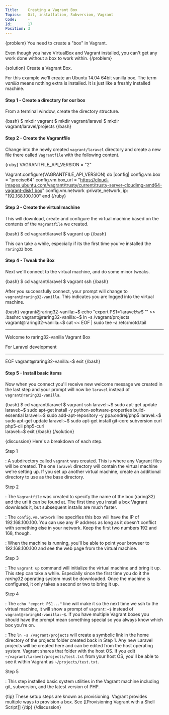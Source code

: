 ```yaml
---
Title:    Creating a Vagrant Box
Topics:   Git, installation, Subversion, Vagrant
Code:     -
Id:       17
Position: 3
---
```


{problem}
You need to create a "box" in Vagrant.

Even though you have VirtualBox and Vagrant installed, you can't get any work done without a box to work within.
{/problem}

{solution}
Create a Vagrant Box.

For this example we'll create an Ubuntu 14.04 64bit vanilla box. The term _vanilla_ means nothing extra is installed. It is just like a freshly installed machine.

#### Step 1 - Create a directory for our box

From a terminal window, create the directory structure.

{bash}
$ mkdir vagrant
$ mkdir vagrant/laravel
$ mkdir vagrant/laravel/projects
{/bash}

#### Step 2 - Create the Vagrantfile

Change into the newly created `vagrant/laravel` directory and create a new file there called `Vagrantfile` with the following content.

{ruby}
VAGRANTFILE_API_VERSION = "2"

Vagrant.configure(VAGRANTFILE_API_VERSION) do |config|
  config.vm.box = "precise64"
  config.vm.box_url = "https://cloud-images.ubuntu.com/vagrant/trusty/current/trusty-server-cloudimg-amd64-vagrant-disk1.box"
  config.vm.network :private_network, ip: "192.168.100.100"
end
{/ruby}

#### Step 3 - Create the virtual machine

This will download, create and configure the virtual machine based on the contents of the `Vagrantfile` we created.

{bash}
$ cd vagrant/laravel
$ vagrant up
{/bash}

This can take a while, especially if its the first time you've installed the `raring32` box.

#### Step 4 - Tweak the Box

Next we'll connect to the virtual machine, and do some minor tweaks.

{bash}
$ cd vagrant/laravel
$ vagrant ssh
{/bash}

After you successfully connect, your prompt will change to `vagrant@raring32-vanilla`. This indicates you are logged into the virtual machine.

{bash}
vagrant@raring32-vanilla:~$ echo "export PS1='laravel:\w\$ '" >> .bashrc
vagrant@raring32-vanilla:~$ ln -s /vagrant/projects
vagrant@raring32-vanilla:~$ cat << EOF | sudo tee -a /etc/motd.tail

***************************************

Welcome to raring32-vanilla Vagrant Box

For Laravel development

***************************************
EOF
vagrant@raring32-vanilla:~$ exit
{/bash}

#### Step 5 - Install basic items

Now when you connect you'll receive new welcome message we created in the last step and your prompt will now be `laravel` instead of `vagrant@raring32-vanilla`.

{bash}
$ cd vagrant/laravel
$ vagrant ssh
laravel:~$ sudo apt-get update
laravel:~$ sudo apt-get install -y python-software-properties build-essential
laravel:~$ sudo add-apt-repository -y ppa:ondrej/php5
laravel:~$ sudo apt-get update
laravel:~$ sudo apt-get install git-core subversion curl php5-cli php5-curl \
laravel:~$ exit
{/bash}
{/solution}

{discussion}
Here's a breakdown of each step.

Step 1

: A subdirectory called `vagrant` was created. This is where any Vagrant files will be created. The one `laravel` directory will contain the virtual machine we're setting up. If you set up another virtual machine, create an additional directory to use as the base directory.

Step 2

: The `Vagrantfile` was created to specify the name of the box (raring32) and the url it can be found at. The first time you install a box Vagrant downloads it, but subsequent installs are much faster.

: The `config.vm.network` line specifies this box will have the IP of 192.168.100.100. You can use any IP address as long as it doesn't conflict with something else in your network. Keep the first two numbers 192 and 168, though.

: When the machine is running, you'll be able to point your browser to 192.168.100.100 and see the web page from the virtual machine.

Step 3

: The `vagrant up` command will initialize the virtual machine and bring it up. This step can take a while. Especially since the first time you do it the _raring32_ operating system must be downloaded. Once the machine is configured, it only takes a second or two to bring it up.

Step 4

: The `echo "export PS1..."` line will make it so the next time we ssh to the virtual machine, it will show a prompt of `vagrant:~$` instead of `vagrant@raring64-vanilla:~$`. If you have multiple Vagrant boxes you should have the prompt mean something special so you always know which box you're on.

: The `ln -s /vagrant/projects` will create a symbolic link in the home directory of the projects folder created back in Step 1. Any new Laravel projects will be created here and can be edited from the host operating system. Vagrant shares that folder with the host OS. If you edit `~/vagrant/laravel/projects/test.txt` from your host OS, you'll be able to see it within Vagrant as `~/projects/test.txt`.

Step 5

: This step installed basic system utilities in the Vagrant machine including git, subversion, and the latest version of PHP.

{tip}
These setup steps are known as provisioning. Vagrant provides multiple ways to provision a box. See [[Provisioning Vagrant with a Shell Script]]
{/tip}
{/discussion}
